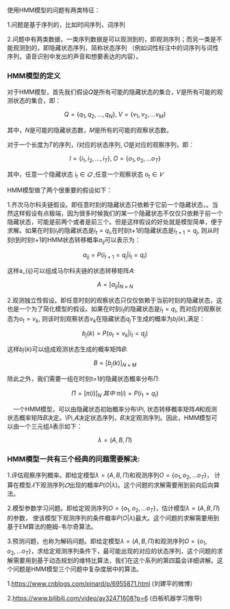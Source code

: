 使用HMM模型的问题有两类特征：

1.问题是基于序列的，比如时间序列，词序列

2.问题中有两类数据，一类序列数据是可以观测到的，即观测序列；而另一类是不能观测到的，即隐藏状态序列，简称状态序列 （例如词性标注中的词序列与词性序列，语音识别中发出的声音和想要表达的内容）。

### HMM模型的定义

对于HMM模型，首先我们假设𝑄是所有可能的隐藏状态的集合，𝑉是所有可能的观测状态的集合，即：

$$ Q = \{q_1,q_2,...,q_N\}, \; V =\{v_1,v_2,...v_M\} $$

其中，𝑁是可能的隐藏状态数，𝑀是所有的可能的观察状态数。

对于一个长度为𝑇的序列，𝐼对应的状态序列, 𝑂是对应的观察序列，即：

$$ I = \{i_1,i_2,...,i_T\}, \; O =\{o_1,o_2,...o_T\} $$

其中，任意一个隐藏状态 $i_t \in  𝑄$ ,任意一个观察状态 $o_t \in  𝑉$

HMM模型做了两个很重要的假设如下：

1.齐次马尔科夫链假设。即任意时刻的隐藏状态只依赖于它前一个隐藏状态，。当然这样假设有点极端，因为很多时候我们的某一个隐藏状态不仅仅只依赖于前一个隐藏状态，可能是前两个或者是前三个。但是这样假设的好处就是模型简单，便于求解。如果在时刻$i_t$的隐藏状态是$i_t=q_i$,在时刻t+1的隐藏状态是$i_{t+1}=q_j$, 则从时刻t到时刻t+1的HMM状态转移概率$a_{ij}$可以表示为：

$$a_{ij} = P(i_{t+1} = q_j | i_t= q_i)$$

这样a_{ij}可以组成马尔科夫链的状态转移矩阵𝐴:

$$A=\Big [a_{ij}\Big ]_{N \times N}$$

2.观测独立性假设。即任意时刻的观察状态只仅仅依赖于当前时刻的隐藏状态，这也是一个为了简化模型的假设。如果在时刻$i_t$的隐藏状态是$i_t = q_i$, 而对应的观察状态为$o_t = v_k$, 则该时刻观察状态$v_k$在隐藏状态$q_j$下生成的概率为𝑏𝑗(𝑘),满足：

$$b_j(k) = P(o_t = v_k | i_t= q_j)$$

这样𝑏𝑗(𝑘)可以组成观测状态生成的概率矩阵𝐵:

$$B = \Big [b_j(k) \Big ]_{N \times M}$$

除此之外，我们需要一组在时刻t=1的隐藏状态概率分布$\Pi$:

$$\Pi = \Big [ \pi(i)\Big ]_N \; 其中 \;\pi(i) = P(i_1 = q_i)$$

　一个HMM模型，可以由隐藏状态初始概率分布\Pi, 状态转移概率矩阵𝐴和观测状态概率矩阵𝐵决定。\Pi,𝐴决定状态序列，𝐵决定观测序列。因此，HMM模型可以由一个三元组𝜆表示如下：

$$\lambda = (A, B, \Pi)$$



### HMM模型一共有三个经典的问题需要解决:

1.评估观察序列概率。即给定模型$\lambda = (A, B, \Pi)$和观测序列$O =\{o_1,o_2,...o_T\}$，
计算在模型$𝜆$下观测序列$𝑂$出现的概率$P(O|λ)$。这个问题的求解需要用到前向后向算法。

2.模型参数学习问题。即给定观测序列$O =\{o_1,o_2,...o_T\}$，估计模型$\lambda = (A, B, \Pi)$的参数，
使该模型下观测序列的条件概率$P(O|λ)$最大。这个问题的求解需要用到基于EM算法的鲍姆-韦尔奇算法。

3.预测问题，也称为解码问题。即给定模型$\lambda = (A, B, \Pi)$和观测序列$O =\{o_1,o_2,...o_T\}$，求给定观测序列条件下，最可能出现的对应的状态序列，这个问题的求解需要用到基于动态规划的维特比算法，我们在这个系列的第四篇会详细讲解。这个问题是HMM模型三个问题中复杂度居中的算法。


1.https://www.cnblogs.com/pinard/p/6955871.html (刘建平的微博）

2.https://www.bilibili.com/video/av32471608?p=6  (白板机器学习推导)
